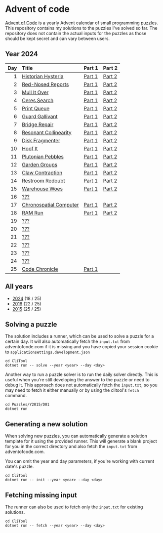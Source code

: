 ﻿# Advent of code

[Advent of Code](https://adventofcode.com) is a yearly Advent calendar of small programming puzzles.
This repository contains my solutions to the puzzles I've solved so far. The repository does not contain the actual inputs for the puzzles as those should be kept secret and can vary between users.

## Year 2024

| Day | Title | Part 1 | Part 2 |
| --: | :---- | :----- | :----- |
| 1 | [Historian Hysteria](https://adventofcode.com/2024/day/1) | [Part 1](Puzzles/Y2024/D01/PartA.cs) | [Part 2](Puzzles/Y2024/D01/PartB.cs) |
| 2 | [Red-Nosed Reports](https://adventofcode.com/2024/day/2) | [Part 1](Puzzles/Y2024/D02/PartA.cs) | [Part 2](Puzzles/Y2024/D02/PartB.cs) |
| 3 | [Mull It Over](https://adventofcode.com/2024/day/3) | [Part 1](Puzzles/Y2024/D03/PartA.cs) | [Part 2](Puzzles/Y2024/D03/PartB.cs) |
| 4 | [Ceres Search](https://adventofcode.com/2024/day/4) | [Part 1](Puzzles/Y2024/D04/PartA.cs) | [Part 2](Puzzles/Y2024/D04/PartB.cs) |
| 5 | [Print Queue](https://adventofcode.com/2024/day/5) | [Part 1](Puzzles/Y2024/D05/PartA.cs) | [Part 2](Puzzles/Y2024/D05/PartB.cs) |
| 6 | [Guard Gallivant](https://adventofcode.com/2024/day/6) | [Part 1](Puzzles/Y2024/D06/PartA.cs) | [Part 2](Puzzles/Y2024/D06/PartB.cs) |
| 7 | [Bridge Repair](https://adventofcode.com/2024/day/7) | [Part 1](Puzzles/Y2024/D07/PartA.cs) | [Part 2](Puzzles/Y2024/D07/PartB.cs) |
| 8 | [Resonant Collinearity](https://adventofcode.com/2024/day/8) | [Part 1](Puzzles/Y2024/D08/PartA.cs) | [Part 2](Puzzles/Y2024/D08/PartB.cs) |
| 9 | [Disk Fragmenter](https://adventofcode.com/2024/day/9) | [Part 1](Puzzles/Y2024/D09/PartA.cs) | [Part 2](Puzzles/Y2024/D09/PartB.cs) |
| 10 | [Hoof It](https://adventofcode.com/2024/day/10) | [Part 1](Puzzles/Y2024/D10/PartA.cs) | [Part 2](Puzzles/Y2024/D10/PartB.cs) |
| 11 | [Plutonian Pebbles](https://adventofcode.com/2024/day/11) | [Part 1](Puzzles/Y2024/D11/PartA.cs) | [Part 2](Puzzles/Y2024/D11/PartB.cs) |
| 12 | [Garden Groups](https://adventofcode.com/2024/day/12) | [Part 1](Puzzles/Y2024/D12/PartA.cs) | [Part 2](Puzzles/Y2024/D12/PartB.cs) |
| 13 | [Claw Contraption](https://adventofcode.com/2024/day/13) | [Part 1](Puzzles/Y2024/D13/PartA.cs) | [Part 2](Puzzles/Y2024/D13/PartB.cs) |
| 14 | [Restroom Redoubt](https://adventofcode.com/2024/day/14) | [Part 1](Puzzles/Y2024/D14/PartA.cs) | [Part 2](Puzzles/Y2024/D14/PartB.cs) |
| 15 | [Warehouse Woes](https://adventofcode.com/2024/day/15) | [Part 1](Puzzles/Y2024/D15/PartA.cs) | [Part 2](Puzzles/Y2024/D15/PartB.cs) |
| 16 | [???](https://adventofcode.com/2024/day/16) |  |  |
| 17 | [Chronospatial Computer](https://adventofcode.com/2024/day/17) | [Part 1](Puzzles/Y2024/D17/PartA.cs) | [Part 2](Puzzles/Y2024/D17/PartB.cs) |
| 18 | [RAM Run](https://adventofcode.com/2024/day/18) | [Part 1](Puzzles/Y2024/D18/PartA.cs) | [Part 2](Puzzles/Y2024/D18/PartB.cs) |
| 19 | [???](https://adventofcode.com/2024/day/19) |  |  |
| 20 | [???](https://adventofcode.com/2024/day/20) |  |  |
| 21 | [???](https://adventofcode.com/2024/day/21) |  |  |
| 22 | [???](https://adventofcode.com/2024/day/22) |  |  |
| 23 | [???](https://adventofcode.com/2024/day/23) |  |  |
| 24 | [???](https://adventofcode.com/2024/day/24) |  |  |
| 25 | [Code Chronicle](https://adventofcode.com/2024/day/25) | [Part 1](Puzzles/Y2024/D25/PartA.cs) |  |

## All years

- [2024](Puzzles/Y2024/README.md) (18 / 25)
- [2016](Puzzles/Y2016/README.md) (22 / 25)
- [2015](Puzzles/Y2015/README.md) (25 / 25)

## Solving a puzzle

The solution includes a runner, which can be used to solve a puzzle for a certain day.
It will also automatically fetch the `input.txt` from adventofcode.com if it is missing and you have copied your session cookie to `applicationsettings.development.json`

```
cd CliTool
dotnet run -- solve --year <year> --day <day>
```

Another way to run a puzzle solver is to run the daily solver directly.
This is useful when you're still developing the answer to the puzzle or need to debug it.
This approach does not automatically fetch the `input.txt`, so you may need
to fetch it either manually or by using the clitool's `fetch` command. 

```
cd Puzzles/Y2015/D01
dotnet run
```

## Generating a new solution

When solving new puzzles, you can automatically generate a solution template for it using the
provided runner. This will generate a blank project for you in the correct directory and also
fetch the `input.txt` from adventofcode.com.

You can omit the year and day parameters, if you're working with current date's puzzle.

```
cd CliTool
dotnet run -- init --year <year> --day <day>
```

## Fetching missing input

The runner can also be used to fetch only the `input.txt` for existing solutions.

```
cd CliTool
dotnet run -- fetch --year <year> --day <day>
```

